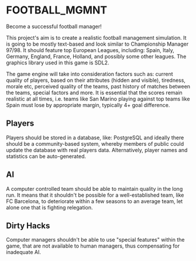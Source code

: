 # FOOTBALL_MGMNT
Become a successful football manager!

This project's aim is to create a realistic football management simulation. It is going to be mostly text-based and look similar to Championship Manager 97/98. It should feature top European Leagues, including: Spain, Italy, Germany, England, France, Holland, and possibly some other leagues. The graphics library used in this game is SDL2. 

The game engine will take into consideration factors such as: current quality of players, based on their attributes (hidden and visible), tiredness, morale etc, perceived quality of the teams, past history of matches between the teams, special factors and more. It is essential that the scores remain realistic at all times, i.e. teams like San Marino playing against top teams like Spain must lose by appropriate margin, typically 4+ goal difference.

Players
-------

Players should be stored in a database, like: PostgreSQL and ideally there should be a community-based system, whereby members of public could update the database with real players data. Alternatively, player names and statistics can be auto-generated. 

AI
--

A computer controlled team should be able to maintain quality in the long run. It means that it shouldn't be possible for a well-established team, like FC Barcelona, to deteriorate within a few seasons to an average team, let alone one that is fighting relegation.

Dirty Hacks
------------

Computer managers shouldn't be able to use "special features" within the game, that are not available to human managers, thus compensating for inadequate AI.
